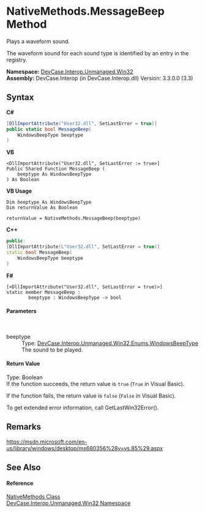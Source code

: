 # NativeMethods.MessageBeep Method 
 

Plays a waveform sound. 

 The waveform sound for each sound type is identified by an entry in the registry.

**Namespace:**&nbsp;<a href="N_DevCase_Interop_Unmanaged_Win32">DevCase.Interop.Unmanaged.Win32</a><br />**Assembly:**&nbsp;DevCase.Interop (in DevCase.Interop.dll) Version: 3.3.0.0 (3.3)

## Syntax

**C#**<br />
``` C#
[DllImportAttribute("User32.dll", SetLastError = true)]
public static bool MessageBeep(
	WindowsBeepType beeptype
)
```

**VB**<br />
``` VB
<DllImportAttribute("User32.dll", SetLastError := true>]
Public Shared Function MessageBeep ( 
	beeptype As WindowsBeepType
) As Boolean
```

**VB Usage**<br />
``` VB Usage
Dim beeptype As WindowsBeepType
Dim returnValue As Boolean

returnValue = NativeMethods.MessageBeep(beeptype)
```

**C++**<br />
``` C++
public:
[DllImportAttribute(L"User32.dll", SetLastError = true)]
static bool MessageBeep(
	WindowsBeepType beeptype
)
```

**F#**<br />
``` F#
[<DllImportAttribute("User32.dll", SetLastError = true)>]
static member MessageBeep : 
        beeptype : WindowsBeepType -> bool 

```


#### Parameters
&nbsp;<dl><dt>beeptype</dt><dd>Type: <a href="T_DevCase_Interop_Unmanaged_Win32_Enums_WindowsBeepType">DevCase.Interop.Unmanaged.Win32.Enums.WindowsBeepType</a><br />The sound to be played.</dd></dl>

#### Return Value
Type: Boolean<br />If the function succeeds, the return value is `true` (`True` in Visual Basic). 

 If the function fails, the return value is `false` (`False` in Visual Basic). 

 To get extended error information, call GetLastWin32Error().

## Remarks
<a href="https://msdn.microsoft.com/en-us/library/windows/desktop/ms680356%28v=vs.85%29.aspx" target="_blank">https://msdn.microsoft.com/en-us/library/windows/desktop/ms680356%28v=vs.85%29.aspx</a>

## See Also


#### Reference
<a href="T_DevCase_Interop_Unmanaged_Win32_NativeMethods">NativeMethods Class</a><br /><a href="N_DevCase_Interop_Unmanaged_Win32">DevCase.Interop.Unmanaged.Win32 Namespace</a><br />